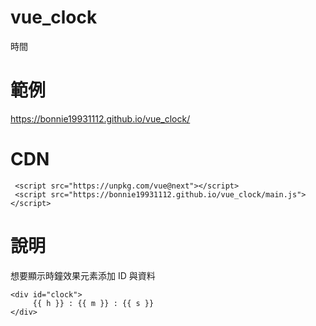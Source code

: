 # vue_clock
時間

# 範例
https://bonnie19931112.github.io/vue_clock/

# CDN

```
 <script src="https://unpkg.com/vue@next"></script>
 <script src="https://bonnie19931112.github.io/vue_clock/main.js"></script>
```

# 說明

想要顯示時鐘效果元素添加 ID 與資料

```
<div id="clock">
     {{ h }} : {{ m }} : {{ s }}
</div>
```